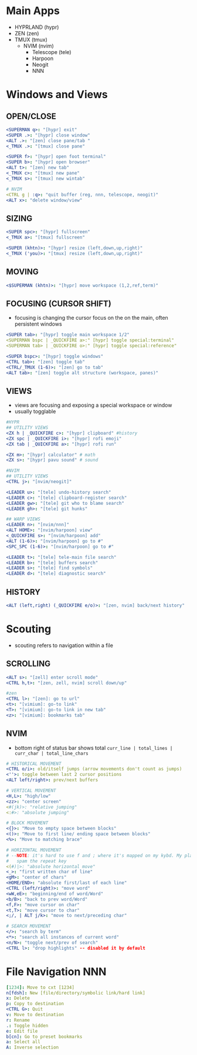 <!--==================-->
# Main Apps
<!--==================-->
- HYPRLAND (hypr)
- ZEN (zen)
- TMUX (tmux)
  - NVIM (nvim)
    - Telescope (tele)
    - Harpoon
    - Neogit
    - NNN

<!--==================-->
# Windows and Views
<!--==================-->
## OPEN/CLOSE
```yaml
<SUPERMAN q>: "[hypr] exit"
<SUPER .>: "[hypr] close window"
<ALT .>: "[zen] close pane/tab "
<_TMUX .>: "[tmux] close pane"

<SUPER f>: "[hypr] open foot terminal"
<SUPER b>: "[hypr] open browser"
<ALT t>: "[zen] new tab"
<_TMUX c>: "[tmux] new pane"
<_TMUX s>: "[tmux] new wintab"

# NVIM
<CTRL g | :q>: "quit buffer (reg, nnn, telescope, neogit)"
<ALT x>: "delete window/view"
```

## SIZING
```yaml
<SUPER spc>: "[hypr] fullscreen"
<_TMUX a>: "[tmux] fullscreen"

<SUPER (khtn)>: "[hypr] resize (left,down,up,right)"
<_TMUX ('you)>: "[tmux] resize (left,down,up,right)"
```

## MOVING
```yaml
<$SUPERMAN (khtn)>: "[hypr] move workspace (1,2,ref,term)"
```

## FOCUSING (CURSOR SHIFT)
- focusing is changing the cursor focus on the on the main, often persistent windows

```yaml
<SUPER tab>: "[hypr] toggle main workspace 1/2"
<SUPERMAN bspc | _QUICKFIRE a>:" [hypr] toggle special:terminal"
<SUPERMAN tab> | _QUICKFIRE o>:" [hypr] toggle special:reference"

<SUPER bspc>: "[hypr] toggle windows"
<CTRL tab>: "[zen] toggle tab"
<CTRL/_TMUX (1-6)>: "[zen] go to tab"
<ALT tab>: "[zen] toggle alt structure (workspace, panes)"
```

## VIEWS
- views are focusing and exposing a special workspace or window
- usually togglable

```yaml
#HYPR
## UTILITY VIEWS
<ZX h | _QUICKFIRE c>: "[hypr] clipboard" #history
<ZX spc | _QUICKFIRE i>: "[hypr] rofi emoji"
<ZX tab | _QUICKFIRE a>: "[hypr] rofi run"

<ZX m>: "[hypr] calculator" # math
<ZX s>: "[hypr] pavu sound" # sound

#NVIM
## UTILITY VIEWS
<CTRL j>: "[nvim/neogit]"

<LEADER u>: "[tele] undo-history search"
<LEADER c>: "[tele] clipboard-register search"
<LEADER gw>: "[tele] git who to blame search"
<LEADER gh>: "[tele] git hunks"

## WARP VIEWS
<LEADER n>: "[nvim/nnn]"
<ALT HOME>: "[nvim/harpoon] view"
<_QUICKFIRE s>: "[nvim/harpoon] add"
<ALT (1-6)>: "[nvim/harpoon] go to #"
<SPC_SPC (1-6)>: "[nvim/harpoon] go to #"

<LEADER t>: "[tele] tele-main file search"
<LEADER b>: "[tele] buffers search"
<LEADER s>: "[tele] find symbols"
<LEADER d>: "[tele] diagnostic search"
```

## HISTORY
```yaml
<ALT (left,right) (_QUICKFIRE e/o)>: "[zen, nvim] back/next history"
```

<!--==================-->
# Scouting
<!--==================-->
- scouting refers to navigation within a file

## SCROLLING
```yaml
<ALT s>: "[zell] enter scroll mode"
<CTRL h,t>: "[zen, zell, nvim] scroll down/up"
```

```yaml
#zen
<CTRL l>: "[zen]: go to url"
<t>: "[vimium]: go-to link"
<T>: "[vimium]: go-to link in new tab"
<z>: "[vimium]: bookmarks tab"
```

## NVIM
- bottom right of status bar shows total `curr_line | total_lines | curr_char | total_line_chars`
```yaml
# HISTORICAL MOVEMENT
<CTRL o/i>: old/itself jumps (arrow movements don't count as jumps)
<''>: toggle between last 2 cursor positions
<ALT left/right>: prev/next buffers

# VERTICAL MOVEMENT
<H,L>: "high/low"
<zz>: "center screen"
<#(jk)>: "relative jumping"
<:#>: "absolute jumping"

# BLOCK MOVEMENT
<{}>: "Move to empty space between blocks"
<()>: "Move to first line/ ending space between blocks"
<%>: "Move to matching brace"

# HORIZONTAL MOVEMENT
# --NOTE: it's hard to use f and ; where it's mapped on my kybd. My plan is to
#   spam the repeat key
<(#)|>: "absolute horizontal move"
<_>: "first written char of line"
<gM>: "center of chars"
<HOME/END>: "absolute first/last of each line"
<CTRL (left/right)>: "move word"
<wW,eE>: "beginning/end of word/Word"
<b/B>: "back to prev word/Word"
<f,F>: "move cursor on char"
<t,T>: "move cursor to char"
<;/, | ALT j/k>: "move to next/preceding char"

# SEARCH MOVEMENT
</>: "search by term"
<*>: "search all instances of current word"
<n/N>: "toggle next/prev of search"
<CTRL l>: "drop highlights" -- disabled it by default
```

<!--==================-->
# File Navigation NNN
<!--==================-->
```yaml
[1234]: Move to cxt [1234]
n[fdsh]: New [file/directory/symbolic link/hard link]
x: Delete
p: Copy to destination
<CTRL G>: Quit
v: Move to destination
r: Rename
.: Toggle hidden
e: Edit file
b[cn]: Go to preset bookmarks
a: Select all
A: Inverse selection
```


